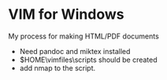 # VIM for Windows
My process for making HTML/PDF documents

- Need pandoc and miktex installed
- $HOME\vimfiles\scripts should be created
- add nmap to the script.
